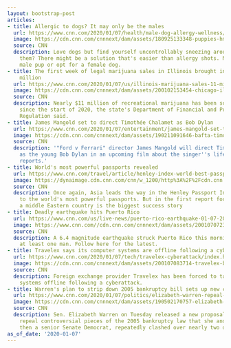 ```yaml
---
layout: bootstrap-post
articles:
- title: Allergic to dogs? It may only be the males
  url: https://www.cnn.com/2020/01/07/health/male-dog-allergy-wellness/index.html
  image: https://cdn.cnn.com/cnnnext/dam/assets/180925133348-puppies-hm-super-tease.jpg
  source: CNN
  description: Love dogs but find yourself uncontrollably sneezing around some of
    them? There might be a solution that's easier than allergy shots. Neuter your
    male pup or opt for a female dog.
- title: The first week of legal marijuana sales in Illinois brought in nearly $11
    million
  url: https://www.cnn.com/2020/01/07/us/illinois-marijuana-sales-11-million-trnd/index.html
  image: https://cdn.cnn.com/cnnnext/dam/assets/200102153454-chicago-illinois-cannabis-dispensary-0101-super-tease.jpg
  source: CNN
  description: Nearly $11 million of recreational marijuana has been sold in Illinois
    since the start of 2020, the state's Department of Financial and Professional
    Regulation said.
- title: James Mangold set to direct Timothée Chalamet as Bob Dylan
  url: https://www.cnn.com/2020/01/07/entertainment/james-mangold-set-to-direct-timothe-chalamet-as-bob-dylan/index.html
  image: https://cdn.cnn.com/cnnnext/dam/assets/190211091646-bafta-timothee-chalamet-super-tease.jpg
  source: CNN
  description: '"Ford v Ferrari" director James Mangold will direct Timothée Chalamet
    as the young Bob Dylan in an upcoming film about the singer''s life, Deadline
    reports.'
- title: World's most powerful passports revealed
  url: https://www.cnn.com/travel/article/henley-index-world-best-passport-2020/index.html
  image: https://dynaimage.cdn.cnn.com/cnn/w_1200/http%3A%2F%2Fcdn.cnn.com%2Fcnnnext%2Fdam%2Fassets%2F160301101540-japan-passports-01-super-tease.jpg
  source: CNN
  description: Once again, Asia leads the way in the Henley Passport Index's guide
    to the world's most powerful passports. But in the first report for the new decade,
    a middle Eastern country is the biggest success story
- title: Deadly earthquake hits Puerto Rico
  url: https://www.cnn.com/us/live-news/puerto-rico-earthquake-01-07-2020/index.html
  image: https://www.cnn.com//cdn.cnn.com/cnnnext/dam/assets/200107072323-01-puerto-rico-earthquake-riko-gonzalez-super-tease.jpg
  source: CNN
  description: A 6.4 magnitude earthquake struck Puerto Rico this morning, killing
    at least one man. Follow here for the latest.
- title: Travelex says its computer systems are offline following a cyberattack
  url: https://www.cnn.com/2020/01/07/tech/travelex-cyberattack/index.html
  image: https://cdn.cnn.com/cnnnext/dam/assets/200107083714-travelex-bureau-file-restricted-super-tease.jpg
  source: CNN
  description: Foreign exchange provider Travelex has been forced to take its computer
    systems offline following a cyberattack.
- title: Warren's plan to strip down 2005 bankruptcy bill sets up new clash with Biden
  url: https://www.cnn.com/2020/01/07/politics/elizabeth-warren-repeal-bankruptcy-bill-2005-joe-biden/index.html
  image: https://cdn.cnn.com/cnnnext/dam/assets/190502170757-elizabeth-warren-joe-biden-history-bankruptcy-bill-lee-dnt-lead-vpx-00000326-super-tease.jpg
  source: CNN
  description: Sen. Elizabeth Warren on Tuesday released a new proposal that would
    repeal controversial pieces of the 2005 bankruptcy law that she and Joe Biden,
    then a senior Senate Democrat, repeatedly clashed over nearly two decades ago.
as_of_date: '2020-01-07'
---
```


